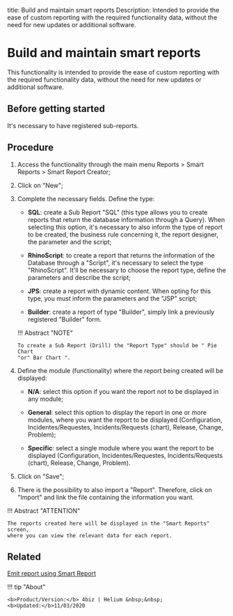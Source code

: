 title: Build and maintain smart reports
Description: Intended to provide the ease of custom reporting with the required functionality data, without the need for new updates or additional software.
# Build and maintain smart reports

This functionality is intended to provide the ease of custom reporting with the
required functionality data, without the need for new updates or additional
software.

Before getting started
--------------------------

It's necessary to have registered sub-reports.

Procedure
-------------

1.  Access the functionality through the main menu Reports \> Smart Reports \>
    Smart Report Creator;

2.  Click on "New";

3.  Complete the necessary fields. Define the type:

       + **SQL**: create a Sub Report "SQL" (this type allows you to create reports that return the database information through a Query).          When selecting this option, it's necessary to also inform the type of report to be created, the business rule concerning it, the       report designer, the parameter and the script;  

      + **RhinoScript**: to create a report that returns the information of the Database through a "Script", it's necessary to select the         type "RhinoScript". It'll be necessary to choose the report type, define the parameters and describe the script;  

      + **JPS**: create a report with dynamic content. When opting for this type, you must inform the parameters and the "JSP" script;  

      + **Builder**: create a report of type "Builder", simply link a previously registered "Builder" form.  


    !!! Abstract "NOTE"

        To create a Sub Report (Drill) the "Report Type" should be " Pie Chart
        "or" Bar Chart ".  

4. Define the module (functionality) where the report being created will be
    displayed:

      +	**N/A**: select this option if you want the report not to be displayed in any module;  

      +	**General**: select this option to display the report in one or more modules, where you want the report to be displayed        (Configuration, Incidentes/Requestes, Incidents/Requests (chart), Release, Change, Problem);  

      +	**Specific**: select a single module where you want the report to be displayed (Configuration, Incidentes/Requestes,    Incidents/Requests (chart), Release, Change, Problem).  


5.  Click on "Save";

6.  There is the possibility to also import a "Report". Therefore, click on
    "Import" and link the file containing the information you want.

!!! Abstract "ATTENTION"

    The reports created here will be displayed in the "Smart Reports" screen,
    where you can view the relevant data for each report.  

Related
-------

[Emit report using Smart Report](/en-us/4biz-helium/additional-features/reports/create/smart-reports/configuration/create-smart-report.html)




!!! tip "About"

    <b>Product/Version:</b> 4biz | Helium &nbsp;&nbsp;
    <b>Updated:</b>11/03/2020
